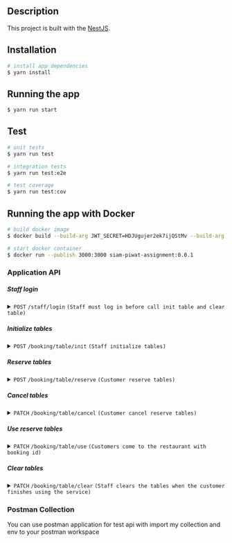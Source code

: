 ## Description
This project is built with the [NestJS](https://github.com/nestjs/nest).

## Installation
```bash
# install app dependencies
$ yarn install
```

## Running the app

```bash
$ yarn run start
```

## Test

```bash
# unit tests
$ yarn run test

# integration tests
$ yarn run test:e2e

# test coverage
$ yarn run test:cov
```

## Running the app with Docker

```bash
# build docker image
$ docker build --build-arg JWT_SECRET=HDJUgujer2ek7ijQStMv --build-arg PORT=3000 --tag siam-piwat-assignment:0.0.1 .

# start docker container
$ docker run --publish 3000:3000 siam-piwat-assignment:0.0.1
```

### Application API

##### Staff login

<details>
 <summary><code>POST</code>
 <code>/staff/login</code>
 <code>(Staff must log in before call init table and clear table)</code>
 </summary>

##### Parameters

> | name      |  type     | data type               | description                                                           |
> |-----------|-----------|-------------------------|-----------------------------------------------------------------------|
> | username  |  required | string                  | staff username                                                        |
> | password  |  required | string                  | staff password                                                        |


##### Responses

> | http code     | content-type                      | response                                                            |
> |---------------|-----------------------------------|---------------------------------------------------------------------|
> | `201`         | `application/json; charset=utf-8` | `{"token": "eyJhbGciOiJIUzI1NiIsInR5cCI6IkpXVCJ9.eyJpZCI6MSwiaWF0IjoxNjg0MDM0NzcyLCJleHAiOjE2ODQwMzUzNzJ9.UNBdwOdV3GC-pv4HMngwAG7Ge7JON8IWoq2cU_svrA4"}`|
> | `400`         | `application/json; charset=utf-8` | `{"statusCode": 400, "message": ["username must contain only letters and numbers","password must be longer than or equal to 5 characters"], "error": "Bad Request"}`|
> | `401`         | `application/json; charset=utf-8` | `{"statusCode": 401, "message": ["Password not match"], "error": "Unauthorized"}`|
> | `404`         | `application/json; charset=utf-8` | `{"statusCode": 404, "message": ["Staff not found"], "error": "Not Found"}`|

##### Example cURL

> ```javascript
>  curl --location 'http://localhost:3000/auth/staff/login' --header 'Content-Type: application/x-www-form-urlencoded' --data-urlencode 'username=admin1' --data-urlencode 'password=1234567890'
> ```
</details>


##### Initialize tables

<details>
 <summary><code>POST</code>
 <code>/booking/table/init</code>
 <code>(Staff initialize tables)</code>
 </summary>

##### Parameters

> | name      |  type     | data type               | description                                                           |
> |-----------|-----------|-------------------------|-----------------------------------------------------------------------|
> | amount    |  required | int                     | table amount                                                          |


##### Responses

> | http code     | content-type                      | response                                                            |
> |---------------|-----------------------------------|---------------------------------------------------------------------|
> | `201`         | `application/json; charset=utf-8` | `{"message": "Initialize table success"}`                           |
> | `400`         | `application/json; charset=utf-8` | `{"statusCode": 400, "message": ["amount must not be less than 1","amount must be a positive number","amount must be an integer number"], "error": "Bad Request"}`|
> | `409`         | `application/json; charset=utf-8` | `{"statusCode": 409, "message": ["Table already initialize"], "error": "Conflict"}`|

##### Example cURL

> ```javascript
>  curl --location 'http://localhost:3000/booking/table/init' --header 'Content-Type: application/x-www-form-urlencoded' --header 'Authorization: Bearer eyJhbGciOiJIUzI1NiIsInR5cCI6IkpXVCJ9.eyJpZCI6MSwiaWF0IjoxNjg0MDY1NTU0LCJleHAiOjE2ODQwNjYxNTR9.TsGStOiVMPnxRS6mTBLkAA-BfqfR1WNyG-unN3kRrcY' --data-urlencode 'amount=5'
> ```
</details>

##### Reserve tables

<details>
 <summary><code>POST</code>
 <code>/booking/table/reserve</code>
 <code>(Customer reserve tables)</code>
 </summary>

##### Parameters

> | name             |  type      | data type               | description                                                           |
> |------------------|------------|-------------------------|-----------------------------------------------------------------------|
> | customer_name    |  required  | string                  | customer reserve name                                                 |
> | customer_amount  |  required  | int                     | customer reserve amount                                               |
> | booking_time     |  required  | date string (ISO format)| booking time                                                          |


##### Responses

> | http code     | content-type                      | response                                                            |
> |---------------|-----------------------------------|---------------------------------------------------------------------|
> | `200`         | `application/json; charset=utf-8` | `{"freed_table_amount": 4, "table_remaining_amount": 5}`            |
> | `400`         | `application/json; charset=utf-8` | `{"statusCode": 400, "message": ["Please make a reservation 30 minutes in advance"], "error": "Bad Request"}`|

##### Example cURL

> ```javascript
>  curl --location 'http://localhost:3000/booking/table/reserve' --header 'Content-Type: application/x-www-form-urlencoded' --data-urlencode 'customer_name=Samart' --data-urlencode 'customer_amount=14' --data-urlencode 'booking_time=2023-05-14T11:00:00Z'
> ```
</details>

##### Cancel tables

<details>
 <summary><code>PATCH</code>
 <code>/booking/table/cancel</code>
 <code>(Customer cancel reserve tables)</code>
 </summary>

##### Parameters

> | name             |  type      | data type               | description                                                           |
> |------------------|------------|-------------------------|-----------------------------------------------------------------------|
> | booking_id       |  required  | string (UUID format)    | booking id                                                            |


##### Responses

> | http code     | content-type                      | response                                                            |
> |---------------|-----------------------------------|---------------------------------------------------------------------|
> | `201`         | `application/json; charset=utf-8` | `{"booking_id": "3e40f2a5-b099-43f2-b63e-4210e14b64f1", "booking_table_amount": 4, "table_remaining_amount": 1}`|
> | `400`         | `application/json; charset=utf-8` | `{"statusCode": 400, "message": ["Booking status cannot cance"], "error": "Bad Request"}`|
> | `404`         | `application/json; charset=utf-8` | `{"statusCode": 400, "message": ["Booking id not found"], "error": "Bad Request"}`|

##### Example cURL

> ```javascript
>  curl --location --request PATCH 'http://localhost:3000/booking/table/cancel' --header 'Content-Type: application/x-www-form-urlencoded' --data-urlencode 'booking_id=294b1d46-7dbb-4868-ab51-b1bf3b4c3b88'
> ```
</details>

##### Use reserve tables

<details>
 <summary><code>PATCH</code>
 <code>/booking/table/use</code>
 <code>(Customers come to the restaurant with booking id)</code>
 </summary>

##### Parameters

> | name             |  type      | data type               | description                                                           |
> |------------------|------------|-------------------------|-----------------------------------------------------------------------|
> | booking_id       |  required  | string (UUID format)    | booking id                                                            |


##### Responses

> | http code     | content-type                      | response                                                            |
> |---------------|-----------------------------------|---------------------------------------------------------------------|
> | `200`         | `application/json; charset=utf-8` | `[{"table_id": 1, "table_name": "Table_1"}, {"table_id": 2, "table_name": "Table_2"}]`|
> | `400`         | `application/json; charset=utf-8` | `{"statusCode": 400, "message": ["Sorry, You came too late"], "error": "Bad Request"}`|
> | `404`         | `application/json; charset=utf-8` | `{"statusCode": 400, "message": ["Booking id not found"], "error": "Bad Request"}`|

##### Example cURL

> ```javascript
>  curl --location --request PATCH 'http://localhost:3000/booking/table/use' --header 'Content-Type: application/x-www-form-urlencoded' --data-urlencode 'booking_id=294b1d46-7dbb-4868-ab51-b1bf3b4c3b88'
> ```
</details>

##### Clear tables

<details>
 <summary><code>PATCH</code>
 <code>/booking/table/clear</code>
 <code>(Staff clears the tables when the customer finishes using the service)</code>
 </summary>

##### Parameters

> | name             |  type      | data type               | description                                                           |
> |------------------|------------|-------------------------|-----------------------------------------------------------------------|
> | table_ids       |  required  | int array                | table id list                                                         |


##### Responses

> | http code     | content-type                      | response                                                            |
> |---------------|-----------------------------------|---------------------------------------------------------------------|
> | `200`         | `application/json; charset=utf-8` | `{"freed_table_amount": 2,"table_remaining_amount": 7}`             |
> | `400`         | `application/json; charset=utf-8` | `{"statusCode": 400, "message": ["The restaurant is closed"], "error": "Bad Request"}`|

##### Example cURL

> ```javascript
>  curl --location --request PATCH 'http://localhost:3000/booking/table/clear' --header 'Content-Type: application/json' --header 'Authorization: Bearer eyJhbGciOiJIUzI1NiIsInR5cCI6IkpXVCJ9.eyJpZCI6MSwiaWF0IjoxNjg0MDY1NTU0LCJleHAiOjE2ODQwNjYxNTR9.TsGStOiVMPnxRS6mTBLkAA-BfqfR1WNyG-unN3kRrcY' --data '{"table_ids": [1, 2]}'
> ```
</details>

### Postman Collection
You can use postman application for test api with import my collection and env to your postman workspace